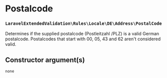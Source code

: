 # Postalcode
### `LaravelExtendedValidation\Rules\Locale\DE\Address\PostalCode`

Determines if the supplied postalcode (Postleitzahl /PLZ) is a valid German postalcode.
Postalcodes that start with 00, 05, 43 and 62 aren't considered valid.

## Constructor argument(s)

```php
none
```